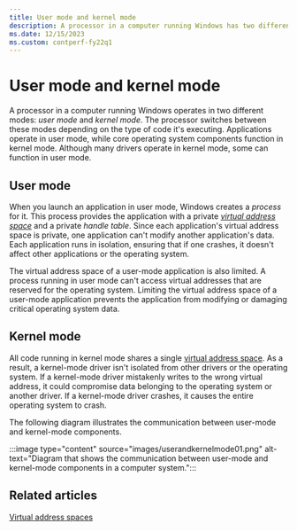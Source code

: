 ```yaml
---
title: User mode and kernel mode
description: A processor in a computer running Windows has two different modes - user mode and kernel mode.
ms.date: 12/15/2023
ms.custom: contperf-fy22q1
---
```


# User mode and kernel mode

A processor in a computer running Windows operates in two different modes: *user mode* and *kernel mode*. The processor switches between these modes depending on the type of code it's executing. Applications operate in user mode, while core operating system components function in kernel mode. Although many drivers operate in kernel mode, some can function in user mode.

## User mode 

When you launch an application in user mode, Windows creates a *process* for it. This process provides the application with a private [*virtual address space*](virtual-address-spaces.md) and a private *handle table*. Since each application's virtual address space is private, one application can't modify another application's data. Each application runs in isolation, ensuring that if one crashes, it doesn't affect other applications or the operating system.

The virtual address space of a user-mode application is also limited. A process running in user mode can't access virtual addresses that are reserved for the operating system. Limiting the virtual address space of a user-mode application prevents the application from modifying or damaging critical operating system data.

## Kernel mode

All code running in kernel mode shares a single [virtual address space](virtual-address-spaces.md). As a result, a kernel-mode driver isn't isolated from other drivers or the operating system. If a kernel-mode driver mistakenly writes to the wrong virtual address, it could compromise data belonging to the operating system or another driver. If a kernel-mode driver crashes, it causes the entire operating system to crash.

The following diagram illustrates the communication between user-mode and kernel-mode components.

:::image type="content" source="images/userandkernelmode01.png" alt-text="Diagram that shows the communication between user-mode and kernel-mode components in a computer system.":::

## Related articles

[Virtual address spaces](virtual-address-spaces.md)
